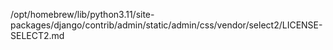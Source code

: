 /opt/homebrew/lib/python3.11/site-packages/django/contrib/admin/static/admin/css/vendor/select2/LICENSE-SELECT2.md